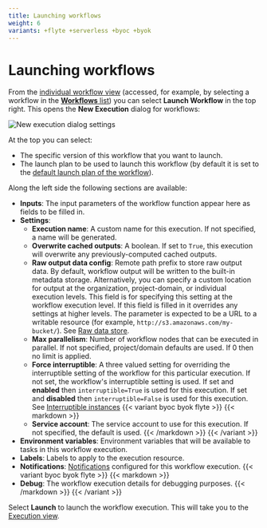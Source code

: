 ```yaml
---
title: Launching workflows
weight: 6
variants: +flyte +serverless +byoc +byok
---
```


# Launching workflows

From the [individual workflow view](./viewing-workflows#workflow-view) (accessed, for example, by selecting a workflow in the [**Workflows** list](./viewing-workflows#workflows-list)) you can select **Launch Workflow** in the top right. This opens the **New Execution** dialog for workflows:

![New execution dialog settings](/_static/images/user-guide/core-concepts/workflows/launching-workflows/new-execution-dialog-settings.png)

At the top you can select:

* The specific version of this workflow that you want to launch.
* The launch plan to be used to launch this workflow (by default it is set to the [default launch plan of the workflow](../launch-plans#default-launch-plan)).

Along the left side the following sections are available:

* **Inputs**: The input parameters of the workflow function appear here as fields to be filled in.
* **Settings**:
  * **Execution name**: A custom name for this execution. If not specified, a name will be generated.
  * **Overwrite cached outputs**: A boolean. If set to `True`, this execution will overwrite any previously-computed cached outputs.
  * **Raw output data config**: Remote path prefix to store raw output data.
    By default, workflow output will be written to the built-in metadata storage.
    Alternatively, you can specify a custom location for output at the organization, project-domain, or individual execution levels.
    This field is for specifying this setting at the workflow execution level.
    If this field is filled in it overrides any settings at higher levels.
    The parameter is expected to be a URL to a writable resource (for example, `http://s3.amazonaws.com/my-bucket/`).
    See [Raw data store](https://www.union.ai/docs/byoc/user-guide/data-input-output/task-input-and-output/#raw-data-store).
  * **Max parallelism**: Number of workflow nodes that can be executed in parallel. If not specified, project/domain defaults are used. If 0 then no limit is applied.
  * **Force interruptible**: A three valued setting for overriding the interruptible setting of the workflow for this particular execution.
    If not set, the workflow's interruptible setting is used.
    If set and **enabled** then `interruptible=True` is used for this execution.
    If set and **disabled** then `interruptible=False` is used for this execution.
    See [Interruptible instances](/user-guide/core-concepts/tasks/task-hardware-environment/interruptible-instances/)
{{< variant byoc byok flyte >}}
{{< markdown >}}
  * **Service account**: The service account to use for this execution. If not specified, the default is used.
{{< /markdown >}}
{{< /variant >}}
* **Environment variables**: Environment variables that will be available to tasks in this workflow execution.
* **Labels**: Labels to apply to the execution resource.
* **Notifications**: [Notifications](/user-guide/core-concepts/launch-plans/notifications/) configured for this workflow execution.
{{< variant byoc byok flyte >}}
{{< markdown >}}
* **Debug**: The workflow execution details for debugging purposes.
{{< /markdown >}}
{{< /variant >}}

Select **Launch** to launch the workflow execution. This will take you to the [Execution view](./viewing-workflow-executions).


